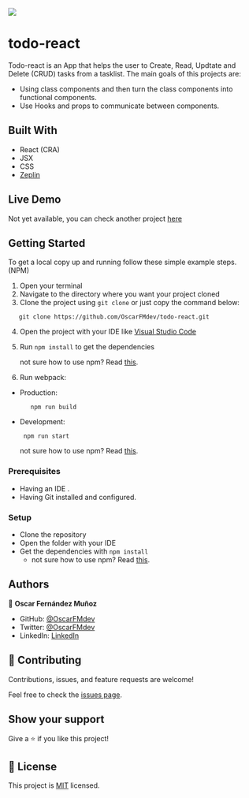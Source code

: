 ![](https://img.shields.io/badge/Microverse-blueviolet)

# todo-react
Todo-react is an App that helps the user to Create, Read, Updtate and Delete (CRUD) tasks from a tasklist. The main goals of this projects are:

- Using class components and then turn the class components into functional components.
- Use Hooks and props to communicate between components.


## Built With

- React (CRA)
- JSX
- CSS
- [Zeplin](https://zeplin.io/) 

## Live Demo

Not yet available, you can check another project [here](https://oscarfmdev-calculator.netlify.app/)

## Getting Started
To get a local copy up and running follow these simple example steps. (NPM)
1. Open your terminal
2. Navigate to the directory where you want your project cloned
3. Clone the project using `git clone` or just copy the command below:
```  
   git clone https://github.com/OscarFMdev/todo-react.git
```   
4. Open the project with your IDE like [Visual Studio Code](https://code.visualstudio.com/download)
5. Run `npm install` to get the dependencies

   not sure how to use npm? Read [this](https://docs.npmjs.com/downloading-and-installing-node-js-and-npm).
6. Run webpack:
- Production:
   ``` 
      npm run build
   ```  
- Development:
  ```
   npm run start
  ```
  not sure how to use npm? Read [this](https://docs.npmjs.com/downloading-and-installing-node-js-and-npm).

### Prerequisites
- Having an IDE .
- Having Git installed and configured.

### Setup
- Clone the repository
- Open the folder with your IDE
- Get the dependencies with `npm install` 
  - not sure how to use npm? Read [this](https://docs.npmjs.com/downloading-and-installing-node-js-and-npm).

## Authors

👤 **Oscar Fernández Muñoz**

- GitHub: [@OscarFMdev](https://github.com/OscarFMdev)
- Twitter: [@OscarFMdev](https://twitter.com/OscarFMdev)
- LinkedIn: [LinkedIn](https://linkedin.com/in/OscarFMdev)

## 🤝 Contributing

Contributions, issues, and feature requests are welcome!

Feel free to check the [issues page](../../issues/).

## Show your support

Give a ⭐️ if you like this project!

<!-- ## Acknowledgments -->


## 📝 License

This project is [MIT](./MIT.md) licensed.

